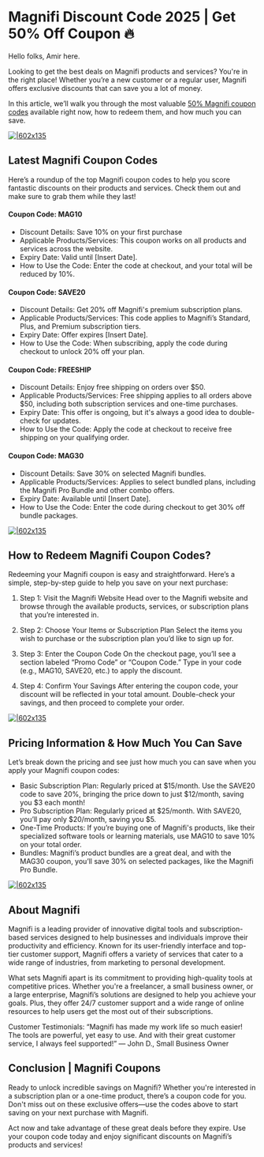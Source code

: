 # Magnifi Discount Code 2025 | Get 50% Off Coupon 🔥

Hello folks, Amir here.

Looking to get the best deals on Magnifi products and services? You're in the right place! Whether you’re a new customer or a regular user, Magnifi offers exclusive discounts that can save you a lot of money.

In this article, we’ll walk you through the most valuable [50% Magnifi coupon codes](https://www.magnfi.com/boost-your-business-roi/?_go=shadow) available right now, how to redeem them, and how much you can save.

[![|602x135](https://lh7-rt.googleusercontent.com/docsz/AD_4nXcecoDstnCftH9fi04I7RLcIGKN3jNl_PFSEILrtKZhBD8CP0-G7dguWp1GfApzgecr-wvLyeP5E2goc8qxo6JGefKPaOkgHaTCQkp4Tlw8c1cKhhPyFVoZDYDtKdAyDKyxNwhj1A?key=UUJMIbLvYbPiS-BF6GF_RpoP)](https://www.magnfi.com/boost-your-business-roi/?_go=shadow)

## Latest Magnifi Coupon Codes

Here’s a roundup of the top Magnifi coupon codes to help you score fantastic discounts on their products and services. Check them out and make sure to grab them while they last!

#### Coupon Code: MAG10

* Discount Details: Save 10% on your first purchase
* Applicable Products/Services: This coupon works on all products and services across the website.
* Expiry Date: Valid until [Insert Date].
* How to Use the Code: Enter the code at checkout, and your total will be reduced by 10%.

#### Coupon Code: SAVE20

* Discount Details: Get 20% off Magnifi's premium subscription plans.
* Applicable Products/Services: This code applies to Magnifi’s Standard, Plus, and Premium subscription tiers.
* Expiry Date: Offer expires [Insert Date].
* How to Use the Code: When subscribing, apply the code during checkout to unlock 20% off your plan.

#### Coupon Code: FREESHIP

* Discount Details: Enjoy free shipping on orders over $50.
* Applicable Products/Services: Free shipping applies to all orders above $50, including both subscription services and one-time purchases.
* Expiry Date: This offer is ongoing, but it's always a good idea to double-check for updates.
* How to Use the Code: Apply the code at checkout to receive free shipping on your qualifying order.

#### Coupon Code: MAG30

* Discount Details: Save 30% on selected Magnifi bundles.
* Applicable Products/Services: Applies to select bundled plans, including the Magnifi Pro Bundle and other combo offers.
* Expiry Date: Available until [Insert Date].
* How to Use the Code: Enter the code during checkout to get 30% off bundle packages.

[![|602x135](https://lh7-rt.googleusercontent.com/docsz/AD_4nXcecoDstnCftH9fi04I7RLcIGKN3jNl_PFSEILrtKZhBD8CP0-G7dguWp1GfApzgecr-wvLyeP5E2goc8qxo6JGefKPaOkgHaTCQkp4Tlw8c1cKhhPyFVoZDYDtKdAyDKyxNwhj1A?key=UUJMIbLvYbPiS-BF6GF_RpoP)](https://www.magnfi.com/boost-your-business-roi/?_go=shadow)

## How to Redeem Magnifi Coupon Codes?

Redeeming your Magnifi coupon is easy and straightforward. Here’s a simple, step-by-step guide to help you save on your next purchase:

1. Step 1: Visit the Magnifi Website
Head over to the Magnifi website and browse through the available products, services, or subscription plans that you’re interested in.

2. Step 2: Choose Your Items or Subscription Plan
Select the items you wish to purchase or the subscription plan you’d like to sign up for.

3. Step 3: Enter the Coupon Code
On the checkout page, you’ll see a section labeled “Promo Code” or “Coupon Code.” Type in your code (e.g., MAG10, SAVE20, etc.) to apply the discount.

4. Step 4: Confirm Your Savings
After entering the coupon code, your discount will be reflected in your total amount. Double-check your savings, and then proceed to complete your order.

[![|602x135](https://lh7-rt.googleusercontent.com/docsz/AD_4nXcecoDstnCftH9fi04I7RLcIGKN3jNl_PFSEILrtKZhBD8CP0-G7dguWp1GfApzgecr-wvLyeP5E2goc8qxo6JGefKPaOkgHaTCQkp4Tlw8c1cKhhPyFVoZDYDtKdAyDKyxNwhj1A?key=UUJMIbLvYbPiS-BF6GF_RpoP)
](https://www.magnfi.com/boost-your-business-roi/?_go=shadow)

## Pricing Information & How Much You Can Save

Let’s break down the pricing and see just how much you can save when you apply your Magnifi coupon codes:

* Basic Subscription Plan: Regularly priced at $15/month. Use the SAVE20 code to save 20%, bringing the price down to just $12/month, saving you $3 each month!
* Pro Subscription Plan: Regularly priced at $25/month. With SAVE20, you’ll pay only $20/month, saving you $5.
* One-Time Products: If you’re buying one of Magnifi's products, like their specialized software tools or learning materials, use MAG10 to save 10% on your total order.
* Bundles: Magnifi’s product bundles are a great deal, and with the MAG30 coupon, you’ll save 30% on selected packages, like the Magnifi Pro Bundle.

[![|602x135](https://lh7-rt.googleusercontent.com/docsz/AD_4nXcecoDstnCftH9fi04I7RLcIGKN3jNl_PFSEILrtKZhBD8CP0-G7dguWp1GfApzgecr-wvLyeP5E2goc8qxo6JGefKPaOkgHaTCQkp4Tlw8c1cKhhPyFVoZDYDtKdAyDKyxNwhj1A?key=UUJMIbLvYbPiS-BF6GF_RpoP)](https://www.magnfi.com/boost-your-business-roi/?_go=shadow)

## About Magnifi

Magnifi is a leading provider of innovative digital tools and subscription-based services designed to help businesses and individuals improve their productivity and efficiency. Known for its user-friendly interface and top-tier customer support, Magnifi offers a variety of services that cater to a wide range of industries, from marketing to personal development.

What sets Magnifi apart is its commitment to providing high-quality tools at competitive prices. Whether you're a freelancer, a small business owner, or a large enterprise, Magnifi’s solutions are designed to help you achieve your goals. Plus, they offer 24/7 customer support and a wide range of online resources to help users get the most out of their subscriptions.

Customer Testimonials:
“Magnifi has made my work life so much easier! The tools are powerful, yet easy to use. And with their great customer service, I always feel supported!” — John D., Small Business Owner

## Conclusion | Magnifi Coupons

Ready to unlock incredible savings on Magnifi? Whether you're interested in a subscription plan or a one-time product, there’s a coupon code for you. Don't miss out on these exclusive offers—use the codes above to start saving on your next purchase with Magnifi.

Act now and take advantage of these great deals before they expire. Use your coupon code today and enjoy significant discounts on Magnifi’s products and services!
